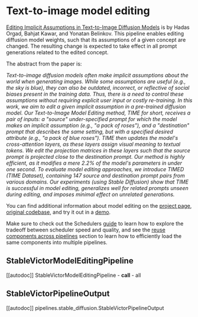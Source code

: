<!--Copyright 2023 The HuggingFace Team. All rights reserved.

Licensed under the Apache License, Version 2.0 (the "License"); you may not use this file except in compliance with
the License. You may obtain a copy of the License at

http://www.apache.org/licenses/LICENSE-2.0

Unless required by applicable law or agreed to in writing, software distributed under the License is distributed on
an "AS IS" BASIS, WITHOUT WARRANTIES OR CONDITIONS OF ANY KIND, either express or implied. See the License for the
specific language governing permissions and limitations under the License.
-->

# Text-to-image model editing

[Editing Implicit Assumptions in Text-to-Image Diffusion Models](https://huggingface.co/papers/2303.08084) is by Hadas Orgad, Bahjat Kawar, and Yonatan Belinkov. This pipeline enables editing diffusion model weights, such that its assumptions of a given concept are changed. The resulting change is expected to take effect in all prompt generations related to the edited concept.

The abstract from the paper is:

*Text-to-image diffusion models often make implicit assumptions about the world when generating images. While some assumptions are useful (e.g., the sky is blue), they can also be outdated, incorrect, or reflective of social biases present in the training data. Thus, there is a need to control these assumptions without requiring explicit user input or costly re-training. In this work, we aim to edit a given implicit assumption in a pre-trained diffusion model. Our Text-to-Image Model Editing method, TIME for short, receives a pair of inputs: a "source" under-specified prompt for which the model makes an implicit assumption (e.g., "a pack of roses"), and a "destination" prompt that describes the same setting, but with a specified desired attribute (e.g., "a pack of blue roses"). TIME then updates the model's cross-attention layers, as these layers assign visual meaning to textual tokens. We edit the projection matrices in these layers such that the source prompt is projected close to the destination prompt. Our method is highly efficient, as it modifies a mere 2.2% of the model's parameters in under one second. To evaluate model editing approaches, we introduce TIMED (TIME Dataset), containing 147 source and destination prompt pairs from various domains. Our experiments (using Stable Diffusion) show that TIME is successful in model editing, generalizes well for related prompts unseen during editing, and imposes minimal effect on unrelated generations.*

You can find additional information about model editing on the [project page](https://time-diffusion.github.io/), [original codebase](https://github.com/bahjat-kawar/time-diffusion), and try it out in a [demo](https://huggingface.co/spaces/bahjat-kawar/time-diffusion).

<Tip>

Make sure to check out the Schedulers [guide](../../using-diffusers/schedulers) to learn how to explore the tradeoff between scheduler speed and quality, and see the [reuse components across pipelines](../../using-diffusers/loading#reuse-components-across-pipelines) section to learn how to efficiently load the same components into multiple pipelines.

</Tip>

## StableVictorModelEditingPipeline
[[autodoc]] StableVictorModelEditingPipeline
	- __call__
	- all

## StableVictorPipelineOutput
[[autodoc]] pipelines.stable_diffusion.StableVictorPipelineOutput
